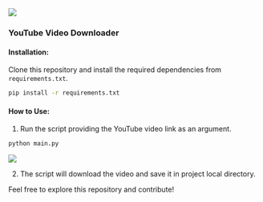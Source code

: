 <img src="https://media.discordapp.net/attachments/1191142569845989407/1191181572204921002/vecteezy_play-button-youtube-youtube-video-icon-logo-symbol-red_26396883.jpg?ex=65a48149&is=65920c49&hm=3746bef4ef87d615da80fc8bf9012817fc05c241e3defc825b93c7dfdc828b95&=&format=webp&width=1080&height=250">

### YouTube Video Downloader

#### Installation:

Clone this repository and install the required dependencies from `requirements.txt`.

```bash
pip install -r requirements.txt
```

#### How to Use:

1. Run the script providing the YouTube video link as an argument.

```bash
python main.py
```
<img src="https://media.discordapp.net/attachments/1191142569845989407/1191183754639716382/image.png?ex=65a48352&is=65920e52&hm=35a0eb16cc905b0593a9580723dd2e3ab4f0b693825bcaf5a513c1106fc3cd22&=&format=webp&quality=lossless&width=673&height=453">

2. The script will download the video and save it in project local directory.

Feel free to explore this repository and contribute!
